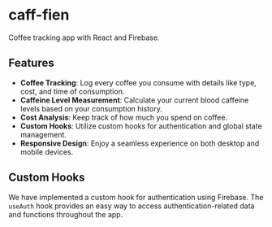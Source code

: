 # caff-fien
Coffee tracking app with React and Firebase.
## Features
- **Coffee Tracking**: Log every coffee you consume with details like type, cost, and time of consumption.
- **Caffeine Level Measurement**: Calculate your current blood caffeine levels based on your consumption history.
- **Cost Analysis**: Keep track of how much you spend on coffee.
- **Custom Hooks**: Utilize custom hooks for authentication and global state management.
- **Responsive Design**: Enjoy a seamless experience on both desktop and mobile devices.

## Custom Hooks

We have implemented a custom hook for authentication using Firebase. The `useAuth` hook provides an easy way to access authentication-related data and functions throughout the app.


